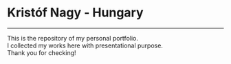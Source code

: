 # Kristóf Nagy - Hungary
---
This is the repository of my personal portfolio.  
I collected my works here with presentational purpose.  
Thank you for checking!  
